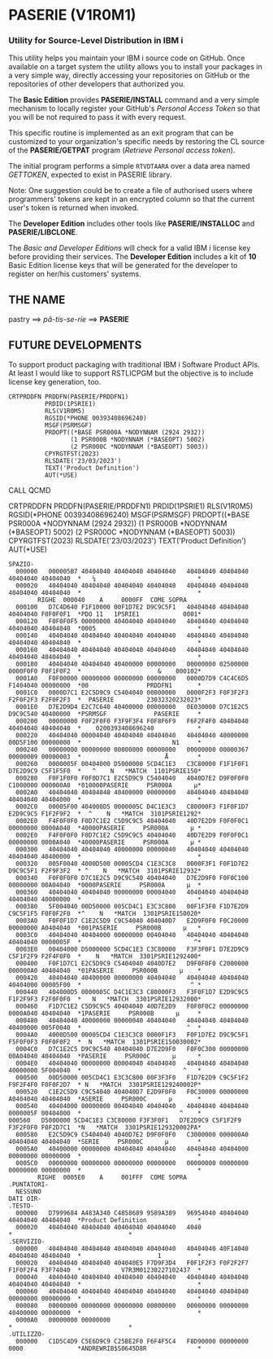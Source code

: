 # PASERIE (V1R0M1)
### Utility for Source-Level Distribution in IBM i

This utility helps you maintain your IBM i source code on GitHub.
Once available on a target system the utility allows you to install your packages 
in a very simple way, directly accessing your repositories on GitHub
or the repositories of other developers that authorized you.

The **Basic Edition** provides **PASERIE/INSTALL** command and a very simple mechanism to 
locally register your GitHub's *Personal Access Token* so that you will be not required to pass it with every request. 

This specific routine is implemented as an exit program that can be customized to your organization's specific needs
by restoring the CL source of the **PASERIE/GETPAT** program (*Retrieve Personal access token*).

The initial program performs a simple `RTVDTAARA` over a data area named *GETTOKEN*, expected to exist in PASERIE library.

Note: One suggestion could be to create a file of authorised users where programmers' tokens are kept in an encrypted column
so that the current user's token is returned when invoked. 

The **Developer Edition** includes other tools like **PASERIE/INSTALLOC** and **PASERIE/LIBCLONE**.

The *Basic and Developer Editions* will check for a valid IBM i license key before providing their services.
The **Developer Edition** includes a kit of **10** Basic Edition license keys that will be generated for the 
developer to register on her/his customers' systems.

## THE NAME

pastry ==> *pâ-tis-se-rie* ==> **PASERIE**

## FUTURE DEVELOPMENTS

To support product packaging with traditional IBM i Software Product APIs.
At least I would like to support RSTLICPGM but the objective is to include license key generation, too.


```
CRTPRDDFN PRDDFN(PASERIE/PRDDFN1) 
          PRDID(1PSRIE1) 
          RLS(V1R0M5) 
          RGSID(*PHONE 00393408696240) 
          MSGF(PSRMSGF) 
          PRDOPT((*BASE PSR000A *NODYNNAM (2924 2932))
                 (1 PSR000B *NODYNNAM (*BASEOPT) 5002)
                 (2 PSR000C *NODYNNAM (*BASEOPT) 5003)) 
          CPYRGTFST(2023) 
          RLSDATE('23/03/2023') 
          TEXT('Product Definition') 
          AUT(*USE)                                                                    
```

CALL QCMD

CRTPRDDFN PRDDFN(PASERIE/PRDDFN1) PRDID(1PSRIE1) RLS(V1R0M5) RGSID(*PHONE 00393408696240) MSGF(PSRMSGF) PRDOPT((*BASE PSR000A *NODYNNAM (2924 2932)) (1 PSR000B *NODYNNAM (*BASEOPT) 5002) (2 PSR000C *NODYNNAM (*BASEOPT) 5003)) CPYRGTFST(2023) RLSDATE('23/03/2023') TEXT('Product Definition') AUT(*USE)    

```
SPAZIO-                                                                                                                 
  000000   000005B7 40404040 40404040 40404040   40404040 40404040 40404040 40404040  *   ¼                            *
  000020   40404040 40404040 40404040 40404040   40404040 40404040 40404040 40404040  *                                *
        RIGHE  000040    A     0000FF  COME SOPRA                                                                       
  000100   D7C4D640 F1F10000 00F1D7E2 D9C9C5F1   40404040 40404040 40404040 F0F0F0F1  *PDO 11   1PSRIE1            0001*
  000120   F0F0F0F5 00000000 40404040 40404040   40404040 40404040 40404040 40404040  *0005                            *
  000140   40404040 40404040 40404040 40404040   40404040 40404040 40404040 40404040  *                                *
  000160   40404040 40404040 40404040 40404040   40404040 40404040 40404040 40404040  *                                *
  000180   40404040 40404040 40400000 00000000   00000000 02500000 0000F0F0 F0F1F0F2  *                     &    000102*
  0001A0   F0F00000 00000000 00000000 00000000   0000D7D9 C4C4C6D5 F1404040 00000000  *00                PRDDFN1       *
  0001C0   0000D7C1 E2C5D9C9 C5404040 00000000   0000F2F3 F0F3F2F3 F2F0F2F3 F2F0F2F3  *  PASERIE         23032320232023*
  0001E0   D7E2D9D4 E2C7C640 40400000 00000000   0E030000 D7C1E2C5 D9C9C540 40400000  *PSRMSGF             PASERIE     *
  000200   00000000 F0F2F0F0 F3F9F3F4 F0F8F6F9   F6F2F4F0 40404040 40404040 40404040  *    0200393408696240            *
  000220   40404040 00004040 40404040 40404040   40404040 40000000 00D5F100 00000000  *                         N1     *
  000240   00000000 00000000 00000000 00000000   00000000 00000367 00000009 00000003  *                       Å        *
  000260   0000005F 00404000 D5000000 5CD4C1E3   C3C80000 F1F1F0F1 D7E2D9C9 C5F1F5F0  *   ^    N   *MATCH  1101PSRIE150*
  000280   F0F1F0F0 F0F0D7C1 E2C5D9C9 C5404040   4040D7E2 D9F0F0F0 C1000000 000000A0  *010000PASERIE     PSR000A      µ*
  0002A0   40404040 40404040 40400000 00000000   40404040 40404040 40404040 40404000  *                                *
  0002C0   00005F00 404000D5 0000005C D4C1E3C3   C80000F3 F1F0F1D7 E2D9C9C5 F1F2F9F2  *  ^    N   *MATCH  3101PSRIE1292*
  0002E0   F4F0F0F0 F0D7C1E2 C5D9C9C5 40404040   40D7E2D9 F0F0F0C1 00000000 0000A040  *40000PASERIE     PSR000A      µ * 
  0002E0   F4F0F0F0 F0D7C1E2 C5D9C9C5 40404040   40D7E2D9 F0F0F0C1 00000000 0000A040  *40000PASERIE     PSR000A      µ *
  000300   40404040 40404040 40000000 00000040   40404040 40404040 40404040 40400000  *                                *
  000320   005F0040 4000D500 00005CD4 C1E3C3C8   0000F3F1 F0F1D7E2 D9C9C5F1 F2F9F3F2  * ^    N   *MATCH  3101PSRIE12932*
  000340   F0F0F0F0 D7C1E2C5 D9C9C540 40404040   D7E2D9F0 F0F0C100 00000000 00A04040  *0000PASERIE     PSR000A      µ  *
  000360   40404040 40404040 00000000 00004040   40404040 40404040 40404040 40000000  *                                *
  000380   5F004040 00D50000 005CD4C1 E3C3C800   00F1F3F0 F1D7E2D9 C9C5F1F5 F0F0F2F0  *^    N   *MATCH  1301PSRIE150020*
  0003A0   F0F0F1D7 C1E2C5D9 C9C54040 404040D7   E2D9F0F0 F0C20000 00000000 A0404040  *001PASERIE     PSR000B      µ   *
  0003C0   40404040 40404000 00000000 00404040   40404040 40404040 40404040 0000005F  *                               ^*
  0003E0   00404000 D5000000 5CD4C1E3 C3C80000   F3F3F0F1 D7E2D9C9 C5F1F2F9 F2F4F0F0  *    N   *MATCH  3301PSRIE1292400*
  000400   F0F1D7C1 E2C5D9C9 C5404040 4040D7E2   D9F0F0F0 C2000000 000000A0 40404040  *01PASERIE     PSR000B      µ    *
  000420   40404040 40400000 00000000 40404040   40404040 40404040 40404000 00005F00  *                              ^ *
  000440   404000D5 0000005C D4C1E3C3 C80000F3   F3F0F1D7 E2D9C9C5 F1F2F9F3 F2F0F0F0  *   N   *MATCH  3301PSRIE12932000*
  000460   F1D7C1E2 C5D9C9C5 40404040 40D7E2D9   F0F0F0C2 00000000 0000A040 40404040  *1PASERIE     PSR000B      µ     *
  000480   40404040 40000000 00000040 40404040   40404040 40404040 40400000 005F0040  *                             ^  *
  0004A0   4000D500 00005CD4 C1E3C3C8 0000F1F3   F0F1D7E2 D9C9C5F1 F5F0F0F3 F0F0F0F2  *  N   *MATCH  1301PSRIE150030002*
  0004C0   D7C1E2C5 D9C9C540 40404040 D7E2D9F0   F0F0C300 00000000 00A04040 40404040  *PASERIE     PSR000C      µ      *
  0004E0   40404040 00000000 00004040 40404040   40404040 40404040 40000000 5F004040  *                            ^   *
  000500   00D50000 005CD4C1 E3C3C800 00F3F3F0   F1D7E2D9 C9C5F1F2 F9F2F4F0 F0F0F2D7  * N   *MATCH  3301PSRIE129240002P*
  000520   C1E2C5D9 C9C54040 404040D7 E2D9F0F0   F0C30000 00000000 A0404040 40404040  *ASERIE     PSR000C      µ       *
  000540   40404000 00000000 00404040 40404040   40404040 40404040 0000005F 00404000  *                           ^    *                                           000560   D5000000 5CD4C1E3 C3C80000 F3F3F0F1   D7E2D9C9 C5F1F2F9 F3F2F0F0 F0F2D7C1  *N   *MATCH  3301PSRIE129320002PA*
  000580   E2C5D9C9 C5404040 4040D7E2 D9F0F0F0   C3000000 000000A0 40404040 40404040  *SERIE     PSR000C      µ        *
  0005A0   40400000 00000000 40404040 40404040   40404040 40404000 00000000 00000000  *                                *
  0005C0   00000000 00000000 00000000 00000000   00000000 00000000 00000000 00000000  *                                *
        RIGHE  0005E0    A     001FFF  COME SOPRA                                                                       
.PUNTATORI-                                                                                                             
  NESSUNO                                                                                                               
DATI OIR-                                                                                                               
.TESTO-                                                                                                                 
  000000   D7999684 A483A340 C4858689 9589A389   96954040 40404040 40404040 40404040  *Product Definition              *
  000020   40404040 40404040 40404040 40404040   4040                                 *                                *
.SERVIZIO-                                                                                                              
  000000   40404040 40404040 40404040 40404040   40404040 40F14040 40404040 40404040  *                     1          *
  000020   40404040 40404040 404040E5 F7D9F3D4   F0F1F2F3 F0F2F2F7 F1F0F2F4 F3F74040  *           V7R3M01230227102437  *
  000040   40404040 40404040 40404040 40404040   40404040 40404040 40404040 40404040  *                                *
  000060   40404040 40404040 40404040 40404040   40404040 40404040 00000000 00000000  *                                *
  000080   00000000 00000000 00000000 00000000   00000000 00000000 40400000 00000000  *                                *  
  0000A0   00000000 00000000                                                          *                                *
.UTILIZZO-                                                                                                              
  000000   C1D5C4D9 C5E6D9C9 C25BE2F0 F6F4F5C4   F8D90000 00000000 0000               *ANDREWRIB$S0645D8R              *  
```  